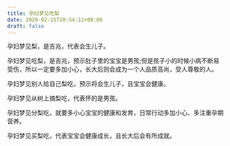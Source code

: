 ```yaml
---
title: 孕妇梦见吃梨
date: 2020-02-15T20:54:12+08:00
draft: false
---
```


孕妇梦见梨，是吉兆，代表会生儿子。

孕妇梦见吃梨，是吉兆，预示肚子里的宝宝是男孩;但是孩子小的时候小病不断易受伤，所以一定要多加小心，长大后则会成为一个人品质高尚，受人尊敬的人。

孕妇梦见别人给自己梨吃，预示将会生儿子，且宝宝会健康。

孕妇梦见从树上摘梨吃，代表怀的是男孩。

孕妇梦见分梨吃，就要多小心宝宝的健康和发育，日常行动多加小心、多注重孕期营养。

孕妇梦见买梨吃，代表宝宝会健康成长，且长大后会有所成就。
